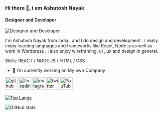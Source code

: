 ### Hi there 👋, i am Ashutosh Nayak
#### Designer and Developer
![Designer and Developer](https://twitter.com/Ashutoshnayak97/status/1250380745446572033/photo/1)

I'm Ashutosh Nayak from India , and I do design and development . 
I really enjoy learning languages and frameworks like React, Node js  as well as work in  Wordpress . I also enjoy wireframing, ui , ux and design in general.

Skills: REACT / NODE JS / HTML / CSS

- 🔭 I’m currently working on My own Company 


[<img src='https://cdn.jsdelivr.net/npm/simple-icons@3.0.1/icons/github.svg' alt='github' height='40'>](https://github.com/ashutoshnayakhere)  [<img src='https://cdn.jsdelivr.net/npm/simple-icons@3.0.1/icons/linkedin.svg' alt='linkedin' height='40'>](https://www.linkedin.com/in/ashutosh-nayak-736b50199//)  [<img src='https://cdn.jsdelivr.net/npm/simple-icons@3.0.1/icons/instagram.svg' alt='instagram' height='40'>](https://www.instagram.com/ashutosh_nayak_._//)  [<img src='https://cdn.jsdelivr.net/npm/simple-icons@3.0.1/icons/twitter.svg' alt='twitter' height='40'>](https://twitter.com/Ashutoshnayak97)  [<img src='https://cdn.jsdelivr.net/npm/simple-icons@3.0.1/icons/youtube.svg' alt='YouTube' height='40'>](https://www.youtube.com/channel/https://www.youtube.com/@AshutoshNayakchannel)  

[![Top Langs](https://github-readme-stats.vercel.app/api/top-langs/?username=ashutoshnayakhere)](https://github.com/anuraghazra/github-readme-stats)

![GitHub stats](https://github-readme-stats.vercel.app/api?username=ashutoshnayakhere&show_icons=true)  

